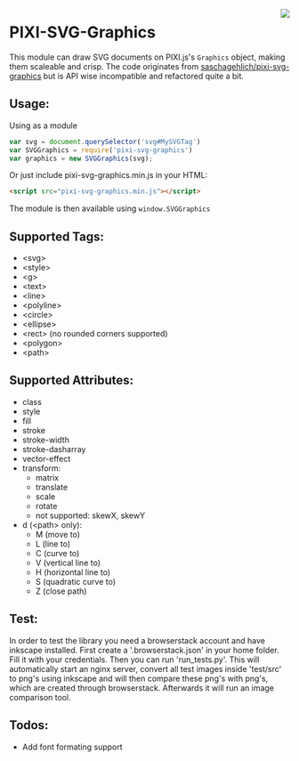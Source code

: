 <a href="https://travis-ci.org/GreyRook/pixi-svg-graphics"><img src="https://travis-ci.org/GreyRook/pixi-svg-graphics.svg?branch=master" align=right></a>

PIXI-SVG-Graphics
====================

This module can draw SVG documents on PIXI.js's `Graphics` object, making them scaleable and crisp.  The code originates from [saschagehlich/pixi-svg-graphics](https://github.com/saschagehlich/pixi-svg-graphics) but is API wise incompatible and refactored quite a bit.

Usage:
------

Using as a module

```js
var svg = document.querySelector('svg#MySVGTag')
var SVGGraphics = require('pixi-svg-graphics')
var graphics = new SVGGraphics(svg);
```

Or just include pixi-svg-graphics.min.js in your HTML:

```html
<script src="pixi-svg-graphics.min.js"></script>
```

The module is then available using `window.SVGGraphics`

Supported Tags:
------

- &lt;svg>
- &lt;style>
- &lt;g>
- &lt;text>
- &lt;line>
- &lt;polyline>
- &lt;circle>
- &lt;ellipse>
- &lt;rect> (no rounded corners supported)
- &lt;polygon>
- &lt;path>

Supported Attributes:
------

- class
- style
- fill
- stroke
- stroke-width
- stroke-dasharray
- vector-effect
- transform:
  - matrix
  - translate
  - scale
  - rotate
  - not supported: skewX, skewY
- d (&lt;path> only):
  - M (move to)
  - L (line to)
  - C (curve to)
  - V (vertical line to)
  - H (horizontal line to)
  - S (quadratic curve to)
  - Z (close path)

Test:
-----

In order to test the library you need a browserstack account and have inkscape
installed.  First create a '.browserstack.json' in your home folder. Fill it
with your credentials.  Then you can run 'run_tests.py'. This will automatically
start an nginx server, convert all test images inside 'test/src' to png's using
inkscape and will then compare these png's with png's, which are created
through browserstack. Afterwards it will run an image comparison tool.

Todos:
------

* Add font formating support
